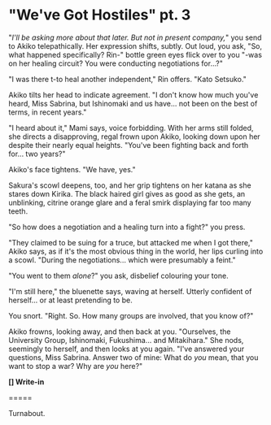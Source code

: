 # "We've Got Hostiles" pt. 3

"*I'll be asking more about that later. But not in present company,*" you send to Akiko telepathically. Her expression shifts, subtly. Out loud, you ask, "So, what happened specifically? Rin-" bottle green eyes flick over to you "-was on her healing circuit? You were conducting negotiations for...?"

"I was there t-to heal another independent," Rin offers. "Kato Setsuko."

Akiko tilts her head to indicate agreement. "I don't know how much you've heard, Miss Sabrina, but Ishinomaki and us have... not been on the best of terms, in recent years."

"I heard about it," Mami says, voice forbidding. With her arms still folded, she directs a disapproving, regal frown upon Akiko, looking down upon her despite their nearly equal heights. "You've been fighting back and forth for... two years?"

Akiko's face tightens. "We have, yes."

Sakura's scowl deepens, too, and her grip tightens on her katana as she stares down Kirika. The black haired girl gives as good as she gets, an unblinking, citrine orange glare and a feral smirk displaying far too many teeth.

"So how does a negotiation and a healing turn into a fight?" you press.

"They claimed to be suing for a truce, but attacked me when I got there," Akiko says, as if it's the most obvious thing in the world, her lips curling into a scowl. "During the negotiations... which were presumably a feint."

"You went to them *alone*?" you ask, disbelief colouring your tone.

"I'm still here," the bluenette says, waving at herself. Utterly confident of herself... or at least pretending to be.

You snort. "Right. So. How many groups are involved, that you know of?"

Akiko frowns, looking away, and then back at you. "Ourselves, the University Group, Ishinomaki, Fukushima... and Mitakihara." She nods, seemingly to herself, and then looks at you again. "I've answered your questions, Miss Sabrina. Answer two of mine: What do *you* mean, that you want to stop a war? Why are *you* here?"

**\[] Write-in**

\=====​

Turnabout.

